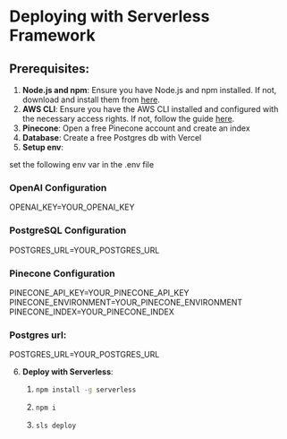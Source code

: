 # Deploying with Serverless Framework

## Prerequisites:

1. **Node.js and npm**: Ensure you have Node.js and npm installed. If not, download and install them from [here](https://nodejs.org/).
2. **AWS CLI**: Ensure you have the AWS CLI installed and configured with the necessary access rights. If not, follow the guide [here](https://aws.amazon.com/cli/).
3. **Pinecone**: Open a free Pinecone account and create an index
4. **Database**: Create a free Postgres db with Vercel
5. **Setup env**:

set the following env var in the .env file

### OpenAI Configuration

OPENAI_KEY=YOUR_OPENAI_KEY

### PostgreSQL Configuration

POSTGRES_URL=YOUR_POSTGRES_URL

### Pinecone Configuration

PINECONE_API_KEY=YOUR_PINECONE_API_KEY
PINECONE_ENVIRONMENT=YOUR_PINECONE_ENVIRONMENT
PINECONE_INDEX=YOUR_PINECONE_INDEX

### Postgres url:

POSTGRES_URL=YOUR_POSTGRES_URL

6. **Deploy with Serverless**:

   1. ```bash
      npm install -g serverless
      ```

   2. ```bash
      npm i
      ```

   3. ```bash
      sls deploy
      ```
